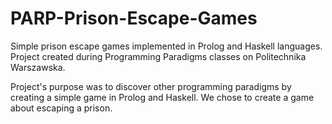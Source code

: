 # PARP-Prison-Escape-Games
Simple prison escape games implemented in Prolog and Haskell languages. Project created during Programming Paradigms classes on Politechnika Warszawska.

Project's purpose was to discover other programming paradigms by creating a simple game in Prolog and Haskell. We chose to create a game about escaping a prison.

